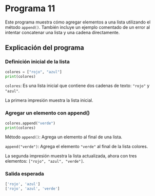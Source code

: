 # Programa 11
Este programa muestra cómo agregar elementos a una lista utilizando el método `append()`.
También incluye un ejemplo comentado de un error al intentar concatenar una lista y una cadena directamente.
## Explicación del programa
### Definición inicial de la lista
```python
colores = ["rojo", "azul"]
print(colores)
```
`colores`: Es una lista inicial que contiene dos cadenas de texto: `"rojo"` y `"azul"`.

La primera impresión muestra la lista inicial.

### Agregar un elemento con append()
```python
colores.append("verde")
print(colores)
```
Método `append()`: Agrega un elemento al final de una lista.

`append("verde")`: Agrega el elemento `"verde"` al final de la lista colores.

La segunda impresión muestra la lista actualizada, ahora con tres elementos: `["rojo", "azul", "verde"]`.

### Salida esperada
```python
['rojo', 'azul']
['rojo', 'azul', 'verde']
```
